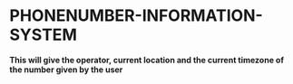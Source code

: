 # PHONENUMBER-INFORMATION-SYSTEM

**This will give the operator, current location and the current timezone of the number given by the user**
